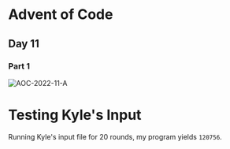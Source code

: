 # Advent of Code

## Day 11

### Part 1

![AOC-2022-11-A](https://github.com/csalinas-dev/2022-advent-of-code/assets/10602830/9eb0ea23-7962-4baa-8274-7c2a85eedd55)

# Testing Kyle's Input

Running Kyle's input file for 20 rounds, my program yields `120756`.